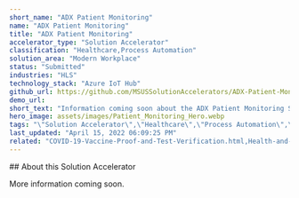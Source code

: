```yaml
---
short_name: "ADX Patient Monitoring"
name: "ADX Patient Monitoring"
title: "ADX Patient Monitoring"
accelerator_type: "Solution Accelerator"
classification: "Healthcare,Process Automation"
solution_area: "Modern Workplace"
status: "Submitted"
industries: "HLS"
technology_stack: "Azure IoT Hub"
github_url: https://github.com/MSUSSolutionAccelerators/ADX-Patient-Monitoring-Solution-Accelerator
demo_url: 
short_text: "Information coming soon about the ADX Patient Monitoring Solution Accelerator."
hero_image: assets/images/Patient_Monitoring_Hero.webp
tags: "\"Solution Accelerator\",\"Healthcare\",\"Process Automation\",\"HLS\",\"Azure IoT Hub\""
last_updated: "April 15, 2022 06:09:25 PM"
related: "COVID-19-Vaccine-Proof-and-Test-Verification.html,Health-and-Human-Services-Datahub.html,Healthcare-Blockchain.html,Overdose-Prevention.html,Patient-Risk-Analyzer.html"
---
```

​​## About this Solution Accelerator

More information coming soon.